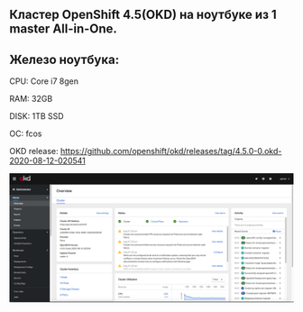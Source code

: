 ## Кластер OpenShift 4.5(OKD) на ноутбуке из 1 master All-in-One.

## Железо ноутбука: 

CPU: Core i7 8gen

RAM: 32GB

DISK: 1TB SSD

ОС: fcos

OKD release: https://github.com/openshift/okd/releases/tag/4.5.0-0.okd-2020-08-12-020541

![alt text](https://github.com/Nurlan199206/okd4/blob/master/%D0%A1%D0%BD%D0%B8%D0%BC%D0%BE%D0%BA%20%D1%8D%D0%BA%D1%80%D0%B0%D0%BD%D0%B0%202020-08-27%20%D0%B2%2001.52.27.png?raw=true)
